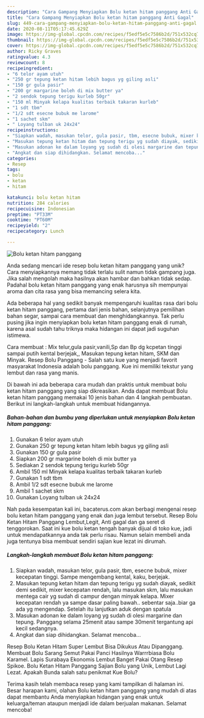 ```yaml
---
description: "Cara Gampang Menyiapkan Bolu ketan hitam panggang Anti Gagal"
title: "Cara Gampang Menyiapkan Bolu ketan hitam panggang Anti Gagal"
slug: 449-cara-gampang-menyiapkan-bolu-ketan-hitam-panggang-anti-gagal
date: 2020-08-11T05:17:45.629Z
image: https://img-global.cpcdn.com/recipes/f5edf5e5c7586b2d/751x532cq70/bolu-ketan-hitam-panggang-foto-resep-utama.jpg
thumbnail: https://img-global.cpcdn.com/recipes/f5edf5e5c7586b2d/751x532cq70/bolu-ketan-hitam-panggang-foto-resep-utama.jpg
cover: https://img-global.cpcdn.com/recipes/f5edf5e5c7586b2d/751x532cq70/bolu-ketan-hitam-panggang-foto-resep-utama.jpg
author: Ricky Graves
ratingvalue: 4.3
reviewcount: 8
recipeingredient:
- "6 telor ayam utuh"
- "250 gr tepung ketan hitam lebih bagus yg giling asli"
- "150 gr gula pasir"
- "200 gr margarine boleh di mix butter ya"
- "2 sendok tepung terigu kurleb 50gr"
- "150 ml Minyak kelapa kualitas terbaik takaran kurleb"
- "1 sdt tbm"
- "1/2 sdt esecne bubuk me larome"
- "1 sachet skm"
- " Loyang tulban uk 24x24"
recipeinstructions:
- "Siapkan wadah, masukan telor, gula pasir, tbm, esecne bubuk, mixer kecepatan tinggi. Sampe mengembang kental, kaku, berjejak."
- "Masukan tepung ketan hitam dan tepung terigu yg sudah diayak, sedikit demi sedikit, mixer kecepatan rendah, lalu masukan skm, lalu masukan mentega cair yg sudah di campur dengan minyak kelapa. Mixer kecepatan rendah ya sampe dasar paling bawah.. sebentar saja..biar ga ada yg mengendap. Setelah itu lanjutkan aduk dengan spatula"
- "Masukan adonan ke dalam loyang yg sudah di olesi margarine dan tepung. Panggang selama 25menit atau sampe 30menit tergantung api kecil sedangnya."
- "Angkat dan siap dihidangkan. Selamat mencoba..."
categories:
- Resep
tags:
- bolu
- ketan
- hitam

katakunci: bolu ketan hitam 
nutrition: 284 calories
recipecuisine: Indonesian
preptime: "PT33M"
cooktime: "PT60M"
recipeyield: "2"
recipecategory: Lunch

---
```



![Bolu ketan hitam panggang](https://img-global.cpcdn.com/recipes/f5edf5e5c7586b2d/751x532cq70/bolu-ketan-hitam-panggang-foto-resep-utama.jpg)

Anda sedang mencari ide resep bolu ketan hitam panggang yang unik? Cara menyiapkannya memang tidak terlalu sulit namun tidak gampang juga. Jika salah mengolah maka hasilnya akan hambar dan bahkan tidak sedap. Padahal bolu ketan hitam panggang yang enak harusnya sih mempunyai aroma dan cita rasa yang bisa memancing selera kita.

Ada beberapa hal yang sedikit banyak mempengaruhi kualitas rasa dari bolu ketan hitam panggang, pertama dari jenis bahan, selanjutnya pemilihan bahan segar, sampai cara membuat dan menghidangkannya. Tak perlu pusing jika ingin menyiapkan bolu ketan hitam panggang enak di rumah, karena asal sudah tahu triknya maka hidangan ini dapat jadi suguhan istimewa.

Cara membuat : Mix telur,gula pasir,vanili,Sp dan Bp dg kcpetan tinggi sampai putih kental berjejak,, Masukan tepung ketan hitam, SKM dan Minyak. Resep Bolu Panggang - Salah satu kue yang menjadi favorit masyarakat Indonesia adalah bolu panggang. Kue ini memiliki tekstur yang lembut dan rasa yang manis.


Di bawah ini ada beberapa cara mudah dan praktis untuk membuat bolu ketan hitam panggang yang siap dikreasikan. Anda dapat membuat Bolu ketan hitam panggang memakai 10 jenis bahan dan 4 langkah pembuatan. Berikut ini langkah-langkah untuk membuat hidangannya.

<!--inarticleads1-->

##### Bahan-bahan dan bumbu yang diperlukan untuk menyiapkan Bolu ketan hitam panggang:

1. Gunakan 6 telor ayam utuh
1. Gunakan 250 gr tepung ketan hitam lebih bagus yg giling asli
1. Gunakan 150 gr gula pasir
1. Siapkan 200 gr margarine boleh di mix butter ya
1. Sediakan 2 sendok tepung terigu kurleb 50gr
1. Ambil 150 ml Minyak kelapa kualitas terbaik takaran kurleb
1. Gunakan 1 sdt tbm
1. Ambil 1/2 sdt esecne bubuk me larome
1. Ambil 1 sachet skm
1. Gunakan  Loyang tulban uk 24x24


Nah pada kesempatan kali ini, bacaterus.com akan berbagi mengenai resep bolu ketan hitam panggang yang enak dan juga lembut tersebut. Resep Bolu Ketan Hitam Panggang Lembut,Legit, Anti gagal dan ga seret di tenggorokan. Saat ini kue bolu ketan tengah banyak dijual di toko kue, jadi untuk mendapatkannya anda tak perlu risau. Namun selain membeli anda juga tentunya bisa membuat sendiri sajian kue lezat ini dirumah. 

<!--inarticleads2-->

##### Langkah-langkah membuat Bolu ketan hitam panggang:

1. Siapkan wadah, masukan telor, gula pasir, tbm, esecne bubuk, mixer kecepatan tinggi. Sampe mengembang kental, kaku, berjejak.
1. Masukan tepung ketan hitam dan tepung terigu yg sudah diayak, sedikit demi sedikit, mixer kecepatan rendah, lalu masukan skm, lalu masukan mentega cair yg sudah di campur dengan minyak kelapa. Mixer kecepatan rendah ya sampe dasar paling bawah.. sebentar saja..biar ga ada yg mengendap. Setelah itu lanjutkan aduk dengan spatula
1. Masukan adonan ke dalam loyang yg sudah di olesi margarine dan tepung. Panggang selama 25menit atau sampe 30menit tergantung api kecil sedangnya.
1. Angkat dan siap dihidangkan. Selamat mencoba...


Resep Bolu Ketan Hitam Super Lembut Bisa Dikukus Atau Dipanggang. Membuat Bolu Sarang Semut Pakai Panci Hasilnya Warrrbiasa Bolu Karamel. Lapis Surabaya Ekonomis Lembut Banget Pakai Otang Resep Spikoe. Bolu Ketan Hitam Panggang Sajian Bolu yang Unik, Lembut Lagi Lezat. Apakah Bunda salah satu penikmat Kue Bolu? 

Terima kasih telah membaca resep yang kami tampilkan di halaman ini. Besar harapan kami, olahan Bolu ketan hitam panggang yang mudah di atas dapat membantu Anda menyiapkan hidangan yang enak untuk keluarga/teman ataupun menjadi ide dalam berjualan makanan. Selamat mencoba!
